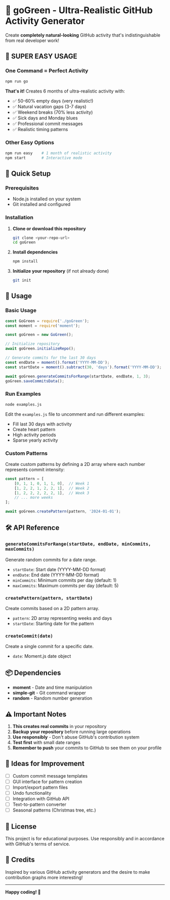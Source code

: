 # 🌱 goGreen - Ultra-Realistic GitHub Activity Generator

Create **completely natural-looking** GitHub activity that's indistinguishable from real developer work!

## 🎯 SUPER EASY USAGE

### One Command = Perfect Activity
```bash
npm run go
```
**That's it!** Creates 6 months of ultra-realistic activity with:
- ✅ 50-60% empty days (very realistic!)
- ✅ Natural vacation gaps (3-7 days)
- ✅ Weekend breaks (70% less activity)
- ✅ Sick days and Monday blues
- ✅ Professional commit messages
- ✅ Realistic timing patterns

### Other Easy Options
```bash
npm run easy    # 1 month of realistic activity
npm start       # Interactive mode
```

## 🚀 Quick Setup

### Prerequisites
- Node.js installed on your system
- Git installed and configured

### Installation

1. **Clone or download this repository**
   ```bash
   git clone <your-repo-url>
   cd goGreen
   ```

2. **Install dependencies**
   ```bash
   npm install
   ```

3. **Initialize your repository** (if not already done)
   ```bash
   git init
   ```

## 📖 Usage

### Basic Usage

```javascript
const GoGreen = require('./goGreen');
const moment = require('moment');

const goGreen = new GoGreen();

// Initialize repository
await goGreen.initializeRepo();

// Generate commits for the last 30 days
const endDate = moment().format('YYYY-MM-DD');
const startDate = moment().subtract(30, 'days').format('YYYY-MM-DD');

await goGreen.generateCommitsForRange(startDate, endDate, 1, 3);
goGreen.saveCommitsData();
```

### Run Examples

```bash
node examples.js
```

Edit the `examples.js` file to uncomment and run different examples:
- Fill last 30 days with activity
- Create heart pattern
- High activity periods
- Sparse yearly activity

### Custom Patterns

Create custom patterns by defining a 2D array where each number represents commit intensity:

```javascript
const pattern = [
    [0, 1, 1, 0, 1, 1, 0],  // Week 1
    [1, 2, 2, 1, 2, 2, 1],  // Week 2
    [1, 2, 2, 2, 2, 2, 1],  // Week 3
    // ... more weeks
];

await goGreen.createPattern(pattern, '2024-01-01');
```

## 🛠️ API Reference

### `generateCommitsForRange(startDate, endDate, minCommits, maxCommits)`
Generate random commits for a date range.

- `startDate`: Start date (YYYY-MM-DD format)
- `endDate`: End date (YYYY-MM-DD format)
- `minCommits`: Minimum commits per day (default: 1)
- `maxCommits`: Maximum commits per day (default: 5)

### `createPattern(pattern, startDate)`
Create commits based on a 2D pattern array.

- `pattern`: 2D array representing weeks and days
- `startDate`: Starting date for the pattern

### `createCommit(date)`
Create a single commit for a specific date.

- `date`: Moment.js date object

## 📦 Dependencies

- **moment** - Date and time manipulation
- **simple-git** - Git command wrapper
- **random** - Random number generation

## ⚠️ Important Notes

1. **This creates real commits** in your repository
2. **Backup your repository** before running large operations
3. **Use responsibly** - Don't abuse GitHub's contribution system
4. **Test first** with small date ranges
5. **Remember to push** your commits to GitHub to see them on your profile

## 🎯 Ideas for Improvement

- [ ] Custom commit message templates
- [ ] GUI interface for pattern creation
- [ ] Import/export pattern files
- [ ] Undo functionality
- [ ] Integration with GitHub API
- [ ] Text-to-pattern converter
- [ ] Seasonal patterns (Christmas tree, etc.)

## 📄 License

This project is for educational purposes. Use responsibly and in accordance with GitHub's terms of service.

## 🙏 Credits

Inspired by various GitHub activity generators and the desire to make contribution graphs more interesting!

---

**Happy coding! 🚀**
